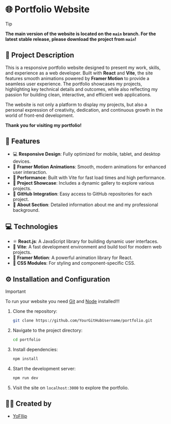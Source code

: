 # 🌐 Portfolio Website

> [!TIP]
> **The main version of the website is located on the `main` branch. For the latest stable release, please download the project from `main`!**

## 📝 Project Description
This is a responsive portfolio website designed to present my work, skills, and experience as a web developer. Built with **React** and **Vite**, the site features smooth animations powered by **Framer Motion** to provide a seamless user experience. The portfolio showcases my projects, highlighting key technical details and outcomes, while also reflecting my passion for building clean, interactive, and efficient web applications.

The website is not only a platform to display my projects, but also a personal expression of creativity, dedication, and continuous growth in the world of front-end development.

**Thank you for visiting my portfolio!**

## 🌟 Features
- 💻 **Responsive Design**: Fully optimized for mobile, tablet, and desktop devices.
- 🌈 **Framer Motion Animations**: Smooth, modern animations for enhanced user interaction.
- 🚀 **Performance**: Built with Vite for fast load times and high performance.
- 📂 **Project Showcase**: Includes a dynamic gallery to explore various projects.
- 🔗 **GitHub Integration**: Easy access to GitHub repositories for each project.
- 📝 **About Section**: Detailed information about me and my professional background.

## 💻 Technologies
- ⚛️ **React.js**: A JavaScript library for building dynamic user interfaces.
- 🚀 **Vite**: A fast development environment and build tool for modern web projects.
- 🎥 **Framer Motion**: A powerful animation library for React.
- 🎨 **CSS Modules**: For styling and component-specific CSS.

## ⚙️ Installation and Configuration
> [!IMPORTANT]  
> To run your website you need [Git](https://git-scm.com/downloads) and [Node](https://nodejs.org/en) installed!!!
1. Clone the repository:
   
   ```bash
   git clone https://github.com/YourGitHubUsername/portfolio.git
   ```
2. Navigate to the project directory:
   
   ```bash
   cd portfolio
   ```
3. Install dependencies:
   
   ```bash
   npm install
   ```
4. Start the development server:
   
   ```bash
   npm run dev
   ```
9. Visit the site on `localhost:3000` to explore the portfolio.

## 👨‍💻 Created by
- [YoFIlip](https://github.com/YoFilip)
